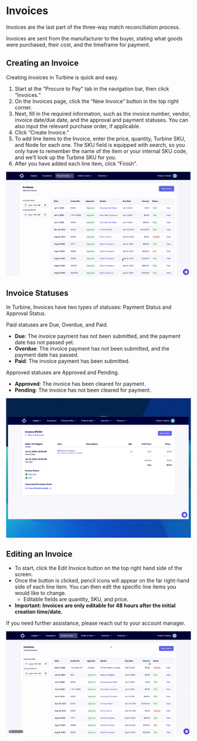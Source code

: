# Invoices
Invoices are the last part of the three-way match reconciliation process.

Invoices are sent from the manufacturer to the buyer, stating what goods were purchased, their cost, and the timeframe for payment.

## Creating an Invoice
Creating invoices in Turbine is quick and easy.

1. Start at the “Procure to Pay” tab in the navigation bar, then click “Invoices.”
2. On the Invoices page, click the “New Invoice” button in the top right corner.
3. Next, fill in the required information, such as the invoice number, vendor, invoice date/due date, and the approval and payment statuses. You can also input the relevant purchase order, if applicable.
4. Click “Create Invoice.”
5. To add line items to the Invoice, enter the price, quantity, Turbine SKU, and Node for each one. The SKU field is equipped with search, so you only have to remember the name of the item or your internal SKU code, and we’ll look up the Turbine SKU for you.
6. After you have added each line item, click “Finish”.

![Creating an Invoice](../../static/img/invoice_screen_recording.gif)

## Invoice Statuses
In Turbine, Invoices have two types of statuses: Payment Status and Approval Status. 

Paid statuses are Due, Overdue, and Paid. 

- **Due**: The invoice payment has not been submitted, and the payment date has not passed yet.
- **Overdue**: The invoice payment has not been submitted, and the payment date has passed.
- **Paid**: The invoice payment has been submitted.

Approved statuses are Approved and Pending.
- **Approved**: The invoice has been cleared for payment.
- **Pending**: The invoice has not been cleared for payment.

![Creating an Invoice](../../static/img/invoices.png)

## Editing an Invoice
- To start, click the Edit Invoice button on the top right hand side of the screen.
- Once the button is clicked, pencil icons will appear on the far right-hand side of each line item. You can then edit the specific line items you would like to change.
     - Editable fields are quantity, SKU, and price.
- **Important: Invoices are only editable for 48 hours after the initial creation time/date.**

If you need further assistance, please reach out to your account manager.

![Creating an Invoice](../../static/img/edit_invoice.gif)
